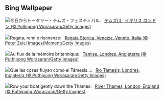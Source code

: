 ## Bing Wallpaper
![](https://www.bing.com/th?id=OHR.ThamesLondon_JA-JP6657553394_UHD.jpg&w=1000)今日からトータリー・テムズ・フェスティバル:&nbsp;&ensp;[テムズ川 , イギリス ロンドン (© Puthipong Worasaran/Getty Images)](https://www.bing.com/th?id=OHR.ThamesLondon_JA-JP6657553394_UHD.jpg)
<br><br/>
![](https://www.bing.com/th?id=OHR.RegataStoricaVenezia_IT-IT2940958877_UHD.jpg&w=1000)Regata, remi e risonanze:&nbsp;&ensp;[Regata Storica, Venezia, Veneto, Italia (© Peter Zelei Images/Moment/Getty Images)](https://www.bing.com/th?id=OHR.RegataStoricaVenezia_IT-IT2940958877_UHD.jpg)
<br><br/>
![](https://www.bing.com/th?id=OHR.ThamesLondon_FR-FR8520495131_UHD.jpg&w=1000)Au flux de la mémoire britannique:&nbsp;&ensp;[Tamise, Londres, Angleterre (© Puthipong Worasaran/Getty Images)](https://www.bing.com/th?id=OHR.ThamesLondon_FR-FR8520495131_UHD.jpg)
<br><br/>
![](https://www.bing.com/th?id=OHR.ThamesLondon_ES-ES4307363719_UHD.jpg&w=1000)Que las cosas fluyan como el Támesis...:&nbsp;&ensp;[Río Támesis, Londres, Inglaterra (© Puthipong Worasaran/Getty Images)](https://www.bing.com/th?id=OHR.ThamesLondon_ES-ES4307363719_UHD.jpg)
<br><br/>
![](https://www.bing.com/th?id=OHR.ThamesLondon_EN-GB5554427883_UHD.jpg&w=1000)Row your boat gently down the Thames:&nbsp;&ensp;[River Thames, London, England (© Puthipong Worasaran/Getty Images)](https://www.bing.com/th?id=OHR.ThamesLondon_EN-GB5554427883_UHD.jpg)
<br><br/>
